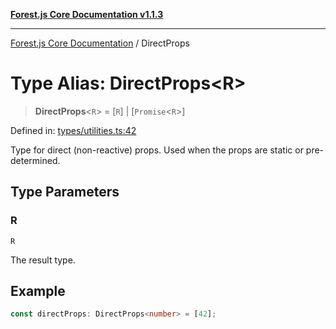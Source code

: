 [**Forest.js Core Documentation v1.1.3**](../README.md)

***

[Forest.js Core Documentation](../README.md) / DirectProps

# Type Alias: DirectProps\<R\>

> **DirectProps**\<`R`\> = \[`R`\] \| \[`Promise`\<`R`\>\]

Defined in: [types/utilities.ts:42](https://github.com/GrangbelrLurain/forest-js/blob/bdde5e53b4a2b124cb391dbc48a1becdc370cd3d/packages/core/src/types/utilities.ts#L42)

Type for direct (non-reactive) props.
Used when the props are static or pre-determined.

## Type Parameters

### R

`R`

The result type.

## Example

```ts
const directProps: DirectProps<number> = [42];
```
